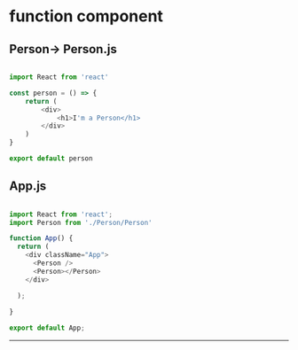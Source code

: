 # function component 

## Person-> Person.js 

```javascript

import React from 'react'

const person = () => {
    return (
        <div>
            <h1>I'm a Person</h1>
        </div>
    )
}

export default person

```

## App.js 

```javascript

import React from 'react';
import Person from './Person/Person'

function App() {
  return (
    <div className="App">
      <Person />
      <Person></Person>
    </div>

  );
  
}

export default App;

```
***